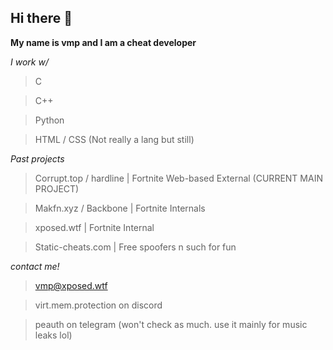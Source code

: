 ## Hi there 👋

**My name is vmp and I am a cheat developer**

*I work w/*

> C

> C++

> Python

> HTML / CSS (Not really a lang but still)

*Past projects*

> Corrupt.top / hardline | Fortnite Web-based External (CURRENT MAIN PROJECT)

> Makfn.xyz / Backbone | Fortnite Internals

> xposed.wtf | Fortnite Internal

> Static-cheats.com | Free spoofers n such for fun

*contact me!*

> vmp@xposed.wtf

> virt.mem.protection on discord

> peauth on telegram (won't check as much. use it mainly for music leaks lol)
